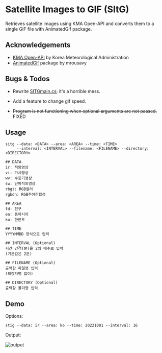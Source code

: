 # Satellite Images to GIF (SItG)

Retrieves satellite images using KMA Open-API and converts them to a single GIF file with AnimatedGif package.

## Acknowledgements

 - [KMA Open-API](https://www.data.go.kr/data/15058167/openapi.do) by Korea Meteorological Administration
 - [AnimatedGif](https://github.com/mrousavy/AnimatedGif) package by mrousavy
 
## Bugs & Todos

- Rewrite [SITGmain.cs](src/SITGmain.cs); it's a horrible mess.

- Add a feature to change gif speed.

- ~~Program is not functioning when optional arguments are not passed.~~ FIXED

## Usage

```
sitg --data: <DATA> --area: <AREA> --time: <TIME>
     --interval: <INTERVAL> --filename: <FILENAME> --directory: <DIRECTORY>

## DATA
ir: 적외영상
vi: 가시영상
wv: 수증기영상
sw: 단파적외영상
rbgt: RGB컬러
rgbdn: RGB주야간합성

## AREA
fd: 전구
ea: 동아시아
ko: 한반도

## TIME
YYYYMMDD 양식으로 입력

## INTERVAL (Optional)
시간 간격(분)을 2의 배수로 입력
(기본값은 2분)

## FILENAME (Optional)
출력할 파일명 입력
(확장자명 없이)

## DIRECTORY (Optional)
출력할 폴더명 입력
```

## Demo

Options:

```
stig --data: ir --area: ko --time: 20221001 --interval: 16
```

Output:

![output](img/output_resized.gif)
